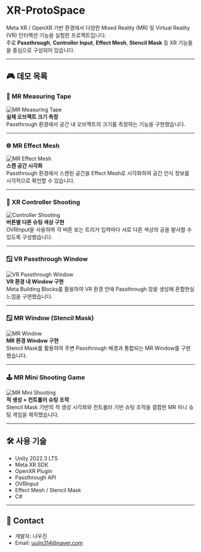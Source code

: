 # XR-ProtoSpace

Meta XR / OpenXR 기반 환경에서 다양한 Mixed Reality (MR) 및 Virtual Reality (VR) 인터랙션 기능을 실험한 프로젝트입니다.  
주로 **Passthrough**, **Controller Input**, **Effect Mesh**, **Stencil Mask** 등 XR 기능들을 중심으로 구성되어 있습니다.

---

## 🎮 데모 목록

### 📏 MR Measuring Tape  
![MR Measuring Tape](./media/mr_measuring_tape.gif)  
**실제 오브젝트 크기 측정**  
Passthrough 환경에서 공간 내 오브젝트의 크기를 측정하는 기능을 구현했습니다.

---

### 🌐 MR Effect Mesh  
![MR Effect Mesh](./media/mr_effect_mesh.gif)  
**스캔 공간 시각화**  
Passthrough 환경에서 스캔된 공간을 Effect Mesh로 시각화하여 공간 인식 정보를 시각적으로 확인할 수 있습니다.

---

### 🎯 XR Controller Shooting  
![Controller Shooting](./media/controller_shooting.gif)  
**버튼별 다른 슈팅 색상 구현**  
OVRInput을 사용하여 각 버튼 또는 트리거 입력마다 서로 다른 색상의 공을 발사할 수 있도록 구성했습니다.

---

### 🪟 VR Passthrough Window  
![VR Passthrough Window](./media/vr_passthrough_window.gif)  
**VR 환경 내 Window 구현**  
Meta Building Blocks를 활용하여 VR 환경 안에 Passthrough 창을 생성해 혼합현실 느낌을 구현했습니다.

---

### 🪟 MR Window (Stencil Mask)  
![MR Window](./media/mr_window.gif)  
**MR 환경 Window 구현**  
Stencil Mask를 활용하여 주변 Passthrough 배경과 통합되는 MR Window를 구현했습니다.

---

### 🕹 MR Mini Shooting Game  
![MR Mini Shooting](./media/mr_shooting_game.gif)  
**적 생성 + 컨트롤러 슈팅 조작**  
Stencil Mask 기반의 적 생성 시각화와 컨트롤러 기반 슈팅 조작을 결합한 MR 미니 슈팅 게임을 제작했습니다.

---

## 🛠 사용 기술

- Unity 2022.3 LTS  
- Meta XR SDK  
- OpenXR Plugin  
- Passthrough API  
- OVRInput  
- Effect Mesh / Stencil Mask  
- C#

---


## 📩 Contact

- 개발자: 나우진
- Email: uujin314@naver.com

